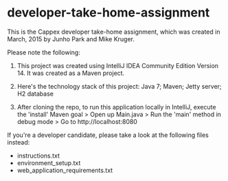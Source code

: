 # developer-take-home-assignment

This is the Cappex developer take-home assignment, which was created in March, 2015 by Junho Park and Mike Kruger.

Please note the following:

1. This project was created using IntelliJ IDEA Community Edition Version 14.  It was created as a Maven project.

2. Here's the technology stack of this project: Java 7; Maven; Jetty server; H2 database

3. After cloning the repo, to run this application locally in IntelliJ, execute the 'install' Maven goal > Open up Main.java > Run the 'main' method in debug mode > Go to http://localhost:8080


If you're a developer candidate, please take a look at the following files instead:

* instructions.txt
* environment_setup.txt
* web_application_requirements.txt